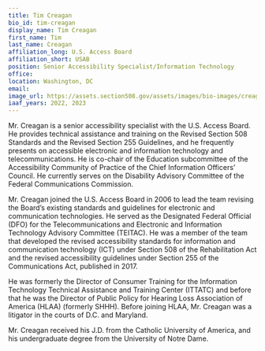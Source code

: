 ```yaml
---
title: Tim Creagan
bio_id: tim-creagan
display_name: Tim Creagan
first_name: Tim
last_name: Creagan
affiliation_long: U.S. Access Board
affiliation_short: USAB
position: Senior Accessibility Specialist/Information Technology
office: 
location: Washington, DC
email: 
image_url: https://assets.section508.gov/assets/images/bio-images/creagan-tim.png
iaaf_years: 2022, 2023
---
```

Mr. Creagan is a senior accessibility specialist with the U.S. Access Board. He provides technical assistance and training on the Revised Section 508 Standards and the Revised Section 255 Guidelines, and he frequently presents on accessible electronic and information technology and telecommunications. He is co-chair of the Education subcommittee of the Accessibility Community of Practice of the Chief Information Officers’ Council. He currently serves on the Disability Advisory Committee of the Federal Communications Commission.

Mr. Creagan joined the U.S. Access Board in 2006 to lead the team revising the Board’s existing standards and guidelines for electronic and communication technologies. He served as the Designated Federal Official (DFO) for the Telecommunications and Electronic and Information Technology Advisory Committee (TEITAC). He was a member of the team that developed the revised accessibility standards for information and communication technology (ICT) under Section 508 of the Rehabilitation Act and the revised accessibility guidelines under Section 255 of the Communications Act, published in 2017.

He was formerly the Director of Consumer Training for the Information Technology Technical Assistance and Training Center (ITTATC) and before that he was the Director of Public Policy for Hearing Loss Association of America (HLAA) (formerly SHHH). Before joining HLAA, Mr. Creagan was a litigator in the courts of D.C. and Maryland.

Mr. Creagan received his J.D. from the Catholic University of America, and his undergraduate degree from the University of Notre Dame.